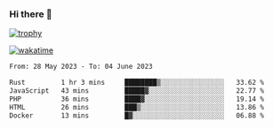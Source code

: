 ### Hi there 👋

[![trophy](https://github-profile-trophy.vercel.app/?username=cxnky&theme=dracula)](https://github.com/ryo-ma/github-profile-trophy)

[![wakatime](https://wakatime.com/badge/user/1c39c599-5497-41b9-a5be-2c4676e7fd23.svg)](https://wakatime.com/@1c39c599-5497-41b9-a5be-2c4676e7fd23)
<!--START_SECTION:waka-->

```txt
From: 28 May 2023 - To: 04 June 2023

Rust         1 hr 3 mins     ████████▒░░░░░░░░░░░░░░░░   33.62 %
JavaScript   43 mins         █████▓░░░░░░░░░░░░░░░░░░░   22.77 %
PHP          36 mins         ████▓░░░░░░░░░░░░░░░░░░░░   19.14 %
HTML         26 mins         ███▒░░░░░░░░░░░░░░░░░░░░░   13.86 %
Docker       13 mins         █▓░░░░░░░░░░░░░░░░░░░░░░░   06.88 %
```

<!--END_SECTION:waka-->
